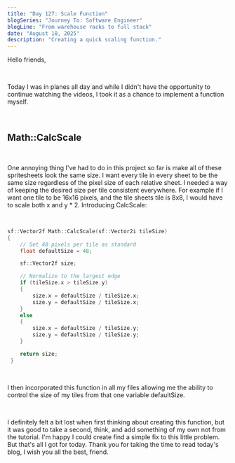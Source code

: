 ```yaml
---
title: "Day 127: Scale Function"
blogSeries: "Journey To: Software Engineer"
blogLine: "From warehouse racks to full stack"
date: "August 18, 2025"
description: "Creating a quick scaling function."
---
```


Hello friends,

<br>

Today I was in planes all day and while I didn't have the opportunity to continue watching the videos, I took it as a chance to implement a function myself.

<br>

## Math::CalcScale

<br>

One annoying thing I've had to do in this project so far is make all of these spritesheets look the same size. I want every tile in every sheet to be the same size regardless of the pixel size of each relative sheet. I needed a way of keeping the desired size per tile consistent everywhere. For example if I want one tile to be 16x16 pixels, and the tile sheets tile is 8x8, I would have to scale both x and y * 2. Introducing CalcScale:

<br>

```cpp
sf::Vector2f Math::CalcScale(sf::Vector2i tileSize)
{
	// Set 48 pixels per tile as standard
	float defaultSize = 48;

	sf::Vector2f size;

    // Normalize to the largest edge
	if (tileSize.x > tileSize.y)
	{
		size.x = defaultSize / tileSize.x;
		size.y = defaultSize / tileSize.x;
	}
	else
	{
		size.x = defaultSize / tileSize.y;
		size.y = defaultSize / tileSize.y;
	}

	return size;
 }

```

<br>

I then incorporated this function in all my files allowing me the ability to control the size of my tiles from that one variable defaultSize.

<br>

I definitely felt a bit lost when first thinking about creating this function, but it was good to take a second, think, and add something of my own not from the tutorial. I'm happy I could create find a simple fix to this little problem. But that's all I got for today. Thank you for taking the time to read today's blog, I wish you all the best, friend.